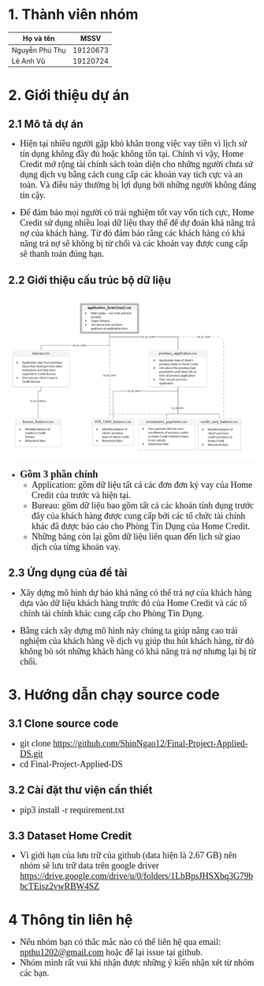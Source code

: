 # 1. Thành viên nhóm

| Họ và tên      | MSSV |
| ----------- | ----------- |
| Nguyễn Phú Thụ| 19120673|
| Lê Anh Vũ| 19120724|

# 2. Giới thiệu dự án

## 2.1 Mô tả dự án

- <span style="font-size:18px;font-family: Times New Roman;">Hiện tại nhiều người gặp khó khăn trong việc vay tiền vì lịch sử tín dụng không đầy đủ hoặc không tồn tại. Chính vì vậy, Home Credit mở rộng tài chính sách toàn diện cho những người chưa sử dụng dịch vụ bằng cách cung cấp các khoản vay tích cực và an toàn. Và điều này thường bị lợi dụng bởi những người không đáng tin cậy.</span>

- <span style="font-size:18px;font-family: Times New Roman;">Để đảm bảo mọi người có trải nghiệm tốt vay vốn tích cực, Home Credit sử dụng nhiều loại dữ liệu thay thế để dự đoán khả năng trả nợ của khách hàng. Từ đó đảm bảo rằng các khách hàng có khả năng trả nợ sẽ không bị từ chối và các khoản vay được cung cấp sẽ thanh toán đúng hạn.</span>

## 2.2 Giới thiệu cấu trúc bộ dữ liệu
![Description](Data/description.png)
- <span style="font-size:20px;font-family: Times New Roman;">**Gồm 3 phần chính**</span>
    - <span style="font-size:18px;font-family: Times New Roman;">Application: gồm dữ liệu tất cả các đơn đơn ký vay của Home Credit của trước và hiện tại.</span>
    - <span style="font-size:18px;font-family: Times New Roman;">Bureau: gồm dữ liệu bao gồm tất cả các khoản tính dụng trước đây của khách hàng được cung cấp bởi các tổ chức tài chính khác đã được báo cáo cho Phòng Tín Dụng của Home Credit.</span>
    - <span style="font-size:18px;font-family: Times New Roman;">Những bảng còn lại gồm dữ liệu liên quan đến lịch sử giao dịch của từng khoản vay.</span>
    
    
## 2.3 Ứng dụng của đề tài

- <span style="font-size:18px;font-family: Times New Roman;">Xây dựng mô hình dự báo khả năng có thể trả nợ của khách hàng dựa vào dữ liệu khách hàng trước đó của Home Credit và các tổ chính tài chính khác cung cấp cho Phòng Tín Dụng.</span>

- <span style="font-size:18px;font-family: Times New Roman;">Bằng cách xây dựng mô hình này chúng ta giúp nâng cao trải nghiệm của khách hàng về dịch vụ giúp thu hút khách hàng, từ đó không bỏ sót những khách hàng có khả năng trả nợ nhưng lại bị từ chối.</span>

# 3. Hướng dẫn chạy source code
## 3.1 Clone source code
- <span style="font-size:18px;font-family: Times New Roman;">git clone https://github.com/ShinNgao12/Final-Project-Applied-DS.git</span>
- <span style="font-size:18px;font-family: Times New Roman;">cd Final-Project-Applied-DS</span>

## 3.2 Cài đặt thư viện cần thiết
- <span style="font-size:18px;font-family: Times New Roman;"> pip3 install -r requirement.txt</span>

## 3.3 Dataset Home Credit
- <span style="font-size:18px;font-family: Times New Roman;"> Vì giới hạn của lưu trữ của github (data hiện là 2.67 GB) nên nhóm sẽ lưu trữ data trên google driver</span>
<span style="font-size:18px;font-family: Times New Roman;">https://drive.google.com/drive/u/0/folders/1LbBpsJHSXbq3G79bbcTEisz2vwRBW4SZ</span>

# 4 Thông tin liên hệ

- <span style="font-size:18px;font-family: Times New Roman;">Nếu nhóm bạn có thắc mắc nào có thể liên hệ qua email: npthu1202@gmail.com hoặc để lại issue tại github.</span>
- <span style="font-size:18px;font-family: Times New Roman;">Nhóm mình rất vui khi nhận được những ý kiến nhận xét từ nhóm các bạn.</span>
